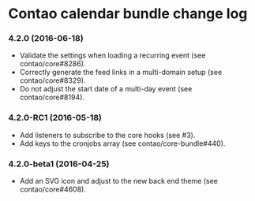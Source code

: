 # Contao calendar bundle change log

### 4.2.0 (2016-06-18)

 * Validate the settings when loading a recurring event (see contao/core#8286).
 * Correctly generate the feed links in a multi-domain setup (see contao/core#8329).
 * Do not adjust the start date of a multi-day event (see contao/core#8194).

### 4.2.0-RC1 (2016-05-18)

 * Add listeners to subscribe to the core hooks (see #3).
 * Add keys to the cronjobs array (see contao/core-bundle#440).

### 4.2.0-beta1 (2016-04-25)

 * Add an SVG icon and adjust to the new back end theme (see contao/core#4608).
